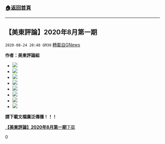 ###  [:house:返回首頁](https://github.com/ourhimalayas/txt)
---

## 【美東評論】2020年8月第一期
`2020-08-24 20:48 GM30` [轉載自GNews](https://gnews.org/zh-hant/315273/)

**作者：美東評論組**

- ![](https://s3.amazonaws.com/gnews-media-offload/wp-content/uploads/2020/08/24202540/1-120.png)
- ![](https://s3.amazonaws.com/gnews-media-offload/wp-content/uploads/2020/08/24202648/2-43.png)
- ![](https://s3.amazonaws.com/gnews-media-offload/wp-content/uploads/2020/08/24202751/3-26.png)
- ![](https://s3.amazonaws.com/gnews-media-offload/wp-content/uploads/2020/08/24202826/4-19.png)
- ![](https://s3.amazonaws.com/gnews-media-offload/wp-content/uploads/2020/08/24202854/5-14.png)
- ![](https://s3.amazonaws.com/gnews-media-offload/wp-content/uploads/2020/08/24202929/6-10.png)
- ![](https://s3.amazonaws.com/gnews-media-offload/wp-content/uploads/2020/08/24202959/7-7.png)
- ![](https://s3.amazonaws.com/gnews-media-offload/wp-content/uploads/2020/08/24203024/8-7.png)


**請下載文檔廣泛傳播！！！**

[**【美東評論】2020年8月第一期**](https://s3.amazonaws.com/gnews-media-offload/wp-content/uploads/2020/08/24203548/2.pdf)[下载](https://s3.amazonaws.com/gnews-media-offload/wp-content/uploads/2020/08/24203548/2.pdf)

0
